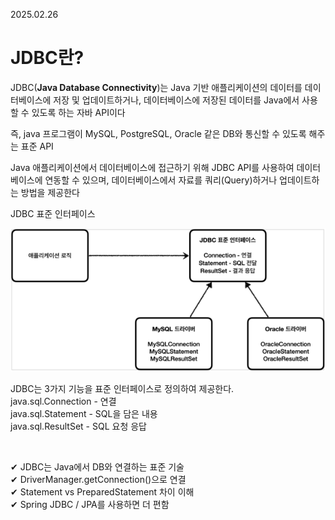 2025.02.26
 # JDBC란?
JDBC(**Java Database Connectivity**)는 Java 기반 애플리케이션의 데이터를 데이터베이스에 저장 및 업데이트하거나, 데이터베이스에 저장된 데이터를 Java에서 사용할 수 있도록 하는 자바 API이다

즉, java 프로그램이 MySQL, PostgreSQL, Oracle 같은 DB와 통신할 수 있도록 해주는 표준 API

 Java 애플리케이션에서 데이터베이스에 접근하기 위해 JDBC API를 사용하여 데이터베이스에 연동할 수 있으며, 데이터베이스에서 자료를 쿼리(Query)하거나 업데이트하는 방법을 제공한다

 JDBC 표준 인터페이스

![image](/img/jdbc%20표준.png)

JDBC는 3가지 기능을 표준 인터페이스로 정의하여 제공한다.
<br>
java.sql.Connection - 연결<br>
java.sql.Statement - SQL을 담은 내용<br>
java.sql.ResultSet - SQL 요청 응답

<br>

✔ JDBC는 Java에서 DB와 연결하는 표준 기술<br>
✔ DriverManager.getConnection()으로 연결<br>
✔ Statement vs PreparedStatement 차이 이해<br>
✔ Spring JDBC / JPA를 사용하면 더 편함